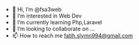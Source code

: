 - 👋 Hi, I’m @fsa3web
- 👀 I’m interested in Web Dev
- 🌱 I’m currently learning Php,Laravel
- 💞️ I’m looking to collaborate on ...
- 📫 How to reach me fatih.slymn994@gmail.com

<!---
fsa3web/fsa3web is a ✨ special ✨ repository because its `README.md` (this file) appears on your GitHub profile.
You can click the Preview link to take a look at your changes.
--->
